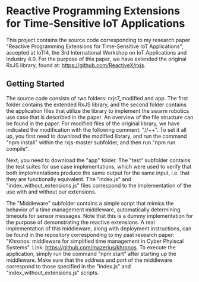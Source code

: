 # Reactive Programming Extensions for Time-Sensitive IoT Applications

This project contains the source code corresponding to my research paper "Reactive Programming Extensions for Time-Sensitive IoT Applications", accepted at IoTI4, the 3rd International Workshop on IoT Applications and Industry 4.0.
For the purpose of this paper, we have extended the original RxJS library, found at: https://github.com/ReactiveX/rxjs.

## Getting Started

The source code consists of two folders: rxjs7_modified and app.
The first folder contains the extended RxJS library, and the second folder contains the application files that utilize the library to implement the swarm robotics use case that is described in the paper. An overview of the file structure can be found in the paper. For modified files of the original library, we have indicated the modification with the following comment: "//++".
To set it all up, you first need to download the modified library, and run the command "npm install" within the rxjs-master subfolder, and then run "npm run compile".

Next, you need to download the "app" folder. The "test" subfolder contains the test suites for use case implementations, which were used to verify that both implementations produce the same output for the same input, i.e. that they are functionally equivalent.
The "index.js" and "index_without_extensions.js" files correspond to the implementation of the use with and without our extensions.

The "Middleware" subfolder contains a simple script that mimics the behavior of a time management middleware, automatically determining timeouts for sensor messages. Note that this is a dummy implementation for the purpose of demonstrating the reactive extensions. A real implementation of this middleware, along with deployment instructions, can be found in the repository corresponding to my past research paper: "Khronos: middleware for simplified time management in Cyber Phyiscal Systems". Link: https://github.com/mazerius/khronos.
To execute the application, simply run the command "npm start" after starting up the middleware. Make sure that the address and port of the middleware correspond to those specified in the "index.js" and "index_without_extensions.js" scripts.


